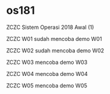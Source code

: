 # os181
ZCZC Sistem Operasi 2018 Awal (1)

ZCZC W01 sudah mencoba demo W01

ZCZC W02 sudah mencoba demo W02

ZCZC W03 mencoba demo W03

ZCZC W04 mencoba demo W04

ZCZC W05 mencoba demo W05



